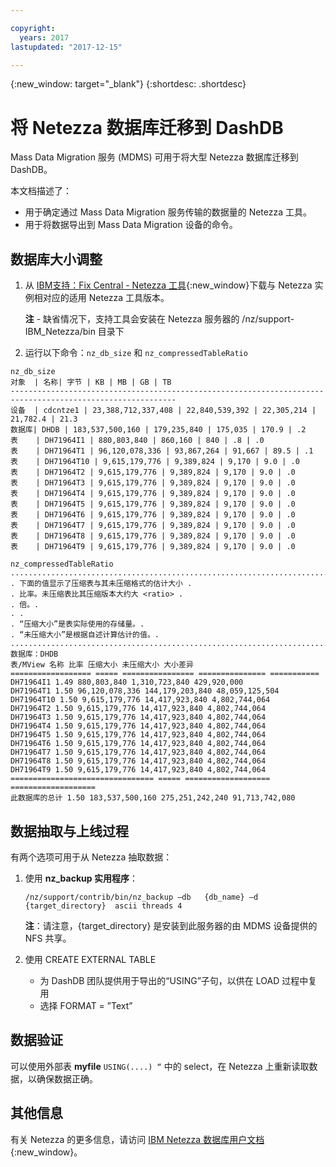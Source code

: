 ```yaml
---

copyright:
  years: 2017
lastupdated: "2017-12-15"

---
```

{:new_window: target="_blank"}
{:shortdesc: .shortdesc}

# 将 Netezza 数据库迁移到 DashDB

Mass Data Migration 服务 (MDMS) 可用于将大型 Netezza 数据库迁移到 DashDB。

本文档描述了：
- 用于确定通过 Mass Data Migration 服务传输的数据量的 Netezza 工具。
- 用于将数据导出到 Mass Data Migration 设备的命令。

## 数据库大小调整
1. 从 [IBM支持：Fix Central - Netezza 工具](https://www-945.ibm.com/support/fixcentral/options?selectionBean.selectedTab=find&selection=ibm%2fInformation+Management%3bPureData+System+for+Analytics%3bibm%2fInformation+Management%2fNetezza+Tools){:new_window}下载与 Netezza 实例相对应的适用 Netezza 工具版本。

   **注** - 缺省情况下，支持工具会安装在 Netezza 服务器的 /nz/support-IBM_Netezza<version>/bin 目录下
   
2. 运行以下命令：`nz_db_size` 和 `nz_compressedTableRatio`

```
nz_db_size
对象  | 名称| 字节 | KB | MB | GB | TB
-----------------------------------------------------------------------------------------------------------
设备  | cdcntze1 | 23,388,712,337,408 | 22,840,539,392 | 22,305,214 | 21,782.4 | 21.3
数据库| DHDB | 183,537,500,160 | 179,235,840 | 175,035 | 170.9 | .2
表    | DH71964I1 | 880,803,840 | 860,160 | 840 | .8 | .0
表    | DH71964T1 | 96,120,078,336 | 93,867,264 | 91,667 | 89.5 | .1
表    | DH71964T10 | 9,615,179,776 | 9,389,824 | 9,170 | 9.0 | .0
表    | DH71964T2 | 9,615,179,776 | 9,389,824 | 9,170 | 9.0 | .0
表    | DH71964T3 | 9,615,179,776 | 9,389,824 | 9,170 | 9.0 | .0
表    | DH71964T4 | 9,615,179,776 | 9,389,824 | 9,170 | 9.0 | .0
表    | DH71964T5 | 9,615,179,776 | 9,389,824 | 9,170 | 9.0 | .0
表    | DH71964T6 | 9,615,179,776 | 9,389,824 | 9,170 | 9.0 | .0
表    | DH71964T7 | 9,615,179,776 | 9,389,824 | 9,170 | 9.0 | .0
表    | DH71964T8 | 9,615,179,776 | 9,389,824 | 9,170 | 9.0 | .0
表    | DH71964T9 | 9,615,179,776 | 9,389,824 | 9,170 | 9.0 | .0
```
```
nz_compressedTableRatio
....................................................................................
. 下面的值显示了压缩表与其未压缩格式的估计大小 .
. 比率。未压缩表比其压缩版本大约大 <ratio> .
. 倍。.
. .
. “压缩大小”是表实际使用的存储量。.
. “未压缩大小”是根据自述计算估计的值。.
....................................................................................
数据库：DHDB
表/MView 名称 比率 压缩大小 未压缩大小 大小差异
================== ===== ================ =============== ===========
DH71964I1 1.49 880,803,840 1,310,723,840 429,920,000
DH71964T1 1.50 96,120,078,336 144,179,203,840 48,059,125,504
DH71964T10 1.50 9,615,179,776 14,417,923,840 4,802,744,064
DH71964T2 1.50 9,615,179,776 14,417,923,840 4,802,744,064
DH71964T3 1.50 9,615,179,776 14,417,923,840 4,802,744,064
DH71964T4 1.50 9,615,179,776 14,417,923,840 4,802,744,064
DH71964T5 1.50 9,615,179,776 14,417,923,840 4,802,744,064
DH71964T6 1.50 9,615,179,776 14,417,923,840 4,802,744,064
DH71964T7 1.50 9,615,179,776 14,417,923,840 4,802,744,064
DH71964T8 1.50 9,615,179,776 14,417,923,840 4,802,744,064
DH71964T9 1.50 9,615,179,776 14,417,923,840 4,802,744,064
================================ ===== =================== ===================
此数据库的总计 1.50 183,537,500,160 275,251,242,240 91,713,742,080
```

## 数据抽取与上线过程

有两个选项可用于从 Netezza 抽取数据：
1. 使用 **nz_backup 实用程序**：

   `/nz/support/contrib/bin/nz_backup –db   {db_name} –d  {target_directory}  ascii threads 4`
   
   **注**：请注意，{target_directory} 是安装到此服务器的由 MDMS 设备提供的 NFS 共享。
2. 使用 CREATE EXTERNAL TABLE
   - 为 DashDB 团队提供用于导出的“USING”子句，以供在 LOAD 过程中复用
   - 选择 FORMAT = ”Text”
   
   
## 数据验证
可以使用外部表 **myfile** `USING(....) “` 中的 select，在 Netezza 上重新读取数据，以确保数据正确。
 
## 其他信息

有关 Netezza 的更多信息，请访问 [IBM Netezza 数据库用户文档](https://www.ibm.com/support/knowledgecenter/en/SSULQD_7.2.1/com.ibm.nz.dbu.doc/c_dbuser_plg_overview.html){:new_window}。
